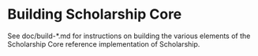 Building Scholarship Core
================

See doc/build-*.md for instructions on building the various
elements of the Scholarship Core reference implementation of Scholarship.
